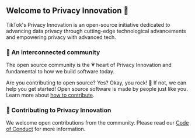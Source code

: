 ## Welcome to Privacy Innovation 👋

TikTok's Privacy Innovation is an open-source initiative dedicated to advancing data privacy through cutting-edge technological advancements and empowering privacy with advanced tech.

### 🍿 An interconnected community

The open source community is the 💗 heart of Privacy Innovation and fundamental to how we build software today.

Are you contributing to open source? Yes? Okay, you rock! 🎸 If not, we can help you get started! Open source software is made by people just like you. Learn more about [how to contribute](https://opensource.guide/).

### 🦦 Contributing to Privacy Innovation

We welcome open contributions from the community. Please read our [Code of Conduct](https://github.com/tiktok-privacy-innovation/.github/blob/main/CODE_OF_CONDUCT.md) for more information.
